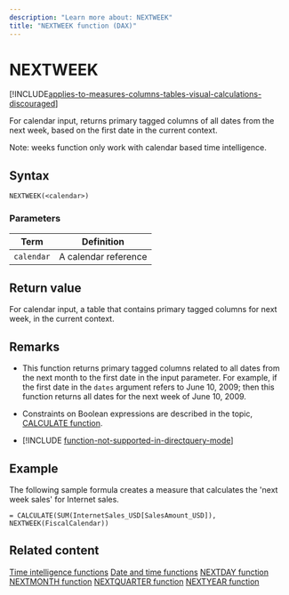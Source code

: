 ```yaml
---
description: "Learn more about: NEXTWEEK"
title: "NEXTWEEK function (DAX)"
---
```

# NEXTWEEK

[!INCLUDE[applies-to-measures-columns-tables-visual-calculations-discouraged](includes/applies-to-measures-columns-tables-visual-calculations-discouraged.md)]

For calendar input, returns primary tagged columns of all dates from the next week, based on the first date in the current context.

Note: weeks function only work with calendar based time intelligence.

## Syntax

```dax
NEXTWEEK(<calendar>)
```

### Parameters

|Term|Definition|
|--------|--------------|
|`calendar`|A calendar reference|

## Return value

For calendar input, a table that contains primary tagged columns for next week, in the current context.

## Remarks

- This function returns primary tagged columns related to all dates from the next month to the first date in the input parameter. For example, if the first date in the `dates` argument refers to June 10, 2009; then this function returns all dates for the next week of June 10, 2009.

- Constraints on Boolean expressions are described in the topic, [CALCULATE function](calculate-function-dax.md).

- [!INCLUDE [function-not-supported-in-directquery-mode](includes/function-not-supported-in-directquery-mode.md)]

## Example

The following sample formula creates a measure that calculates the 'next week sales' for Internet sales.

```dax
= CALCULATE(SUM(InternetSales_USD[SalesAmount_USD]), NEXTWEEK(FiscalCalendar))
```

## Related content

[Time intelligence functions](time-intelligence-functions-dax.md)
[Date and time functions](date-and-time-functions-dax.md)
[NEXTDAY function](nextday-function-dax.md)
[NEXTMONTH function](nextday-function-dax.md)
[NEXTQUARTER function](nextquarter-function-dax.md)
[NEXTYEAR function](nextyear-function-dax.md)
